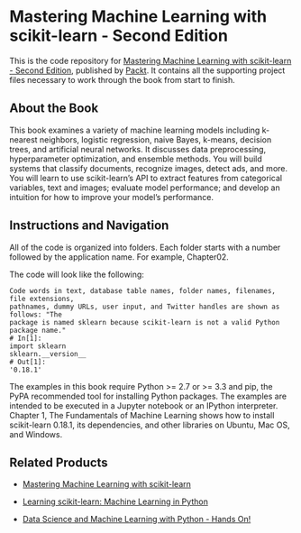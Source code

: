 # Mastering Machine Learning with scikit-learn - Second Edition
This is the code repository for [Mastering Machine Learning with scikit-learn - Second Edition](https://www.packtpub.com/big-data-and-business-intelligence/mastering-machine-learning-scikit-learn-second-edition?utm_source=github&utm_medium=repository&utm_campaign=9781788299879), published by [Packt](https://www.packtpub.com/?utm_source=github). It contains all the supporting project files necessary to work through the book from start to finish.
## About the Book
This book examines a variety of machine learning models including k-nearest neighbors, logistic regression, naive Bayes, k-means, decision trees, and artificial neural networks. It discusses data preprocessing, hyperparameter optimization, and ensemble methods. You will build systems that classify documents, recognize images, detect ads, and more. You will learn to use scikit-learn’s API to extract features from categorical variables, text and images; evaluate model performance; and develop an intuition for how to improve your model’s performance.

## Instructions and Navigation
All of the code is organized into folders. Each folder starts with a number followed by the application name. For example, Chapter02.



The code will look like the following:
```
Code words in text, database table names, folder names, filenames, file extensions,
pathnames, dummy URLs, user input, and Twitter handles are shown as follows: "The
package is named sklearn because scikit-learn is not a valid Python package name."
# In[1]:
import sklearn
sklearn.__version__
# Out[1]:
'0.18.1'
```

The examples in this book require Python >= 2.7 or >= 3.3 and pip, the PyPA recommended tool for installing Python packages. The examples are intended to be executed in a Jupyter notebook or an IPython interpreter. Chapter 1, The Fundamentals of Machine Learning shows how to install scikit-learn 0.18.1, its dependencies, and other libraries on Ubuntu, Mac OS, and Windows.

## Related Products
* [Mastering Machine Learning with scikit-learn](https://www.packtpub.com/big-data-and-business-intelligence/mastering-machine-learning-scikit-learn?utm_source=github&utm_medium=repository&utm_campaign=9781783988365)

* [Learning scikit-learn: Machine Learning in Python](https://www.packtpub.com/big-data-and-business-intelligence/learning-scikit-learn-machine-learning-python?utm_source=github&utm_medium=repository&utm_campaign=9781783281930)

* [Data Science and Machine Learning with Python - Hands On!](https://www.packtpub.com/big-data-and-business-intelligence/data-science-and-machine-learning-python-hands?utm_source=github&utm_medium=repository&utm_campaign=9781787280748)

